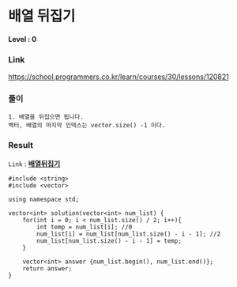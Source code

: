 # 배열 뒤집기
#### Level : 0
### Link
https://school.programmers.co.kr/learn/courses/30/lessons/120821

### 풀이
~~~
1. 배열을 뒤집으면 됩니다.
백터, 배열의 마지막 인덱스는 vector.size() -1 이다.
~~~
### Result
`Link` : **[배열뒤집기](../../../main/Programmers_13.h)**
~~~
#include <string>
#include <vector>

using namespace std;

vector<int> solution(vector<int> num_list) {
    for(int i = 0; i < num_list.size() / 2; i++){
        int temp = num_list[i]; //0
        num_list[i] = num_list[num_list.size() - i - 1]; //2
        num_list[num_list.size() - i - 1] = temp;
    }
    
    vector<int> answer {num_list.begin(), num_list.end()};
    return answer;
}
~~~